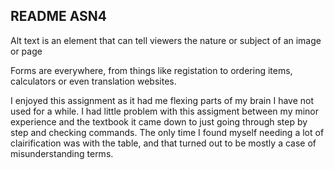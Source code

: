 ## README ASN4

Alt text is an element that can tell viewers the nature or subject of an image or page

Forms are everywhere, from things like registation to ordering items, calculators or even translation websites.

I enjoyed this assignment as it had me flexing parts of my brain I have not used for a while. I had little problem with this assigment between my minor experience
and the textbook it came down to just going through step by step and checking commands.
The only time I found myself needing a lot of clairification was with the table, and that turned out to be mostly a case of misunderstanding terms.

[Screenie]:https://github.com/Drakklin/web-dev-hw/blob/master/Assignment-4/Images/Screenie.png "screenie"
